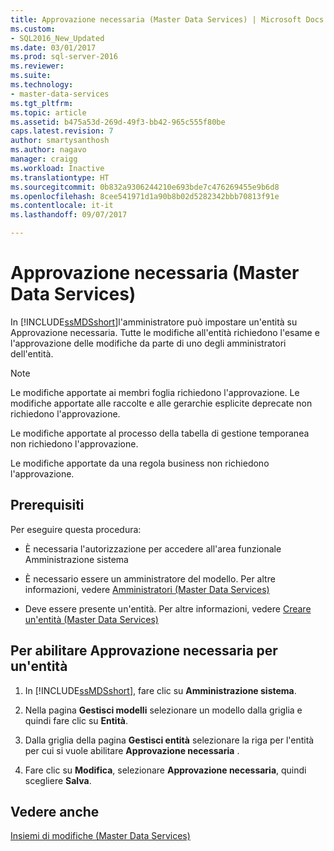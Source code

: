 ```yaml
---
title: Approvazione necessaria (Master Data Services) | Microsoft Docs
ms.custom:
- SQL2016_New_Updated
ms.date: 03/01/2017
ms.prod: sql-server-2016
ms.reviewer: 
ms.suite: 
ms.technology:
- master-data-services
ms.tgt_pltfrm: 
ms.topic: article
ms.assetid: b475a53d-269d-49f3-bb42-965c555f80be
caps.latest.revision: 7
author: smartysanthosh
ms.author: nagavo
manager: craigg
ms.workload: Inactive
ms.translationtype: HT
ms.sourcegitcommit: 0b832a9306244210e693bde7c476269455e9b6d8
ms.openlocfilehash: 8cee541971d1a90b8b02d5282342bbb70813f91e
ms.contentlocale: it-it
ms.lasthandoff: 09/07/2017

---
```

# <a name="approval-required-master-data-services"></a>Approvazione necessaria (Master Data Services)
  In [!INCLUDE[ssMDSshort](../includes/ssmdsshort-md.md)]l'amministratore può impostare un'entità su Approvazione necessaria. Tutte le modifiche all'entità richiedono l'esame e l'approvazione delle modifiche da parte di uno degli amministratori dell'entità.  
  
> [!NOTE]  
>  Le modifiche apportate ai membri foglia richiedono l'approvazione. Le modifiche apportate alle raccolte e alle gerarchie esplicite deprecate non richiedono l'approvazione.  
>   
>  Le modifiche apportate al processo della tabella di gestione temporanea non richiedono l'approvazione.  
>   
>  Le modifiche apportate da una regola business non richiedono l'approvazione.  
  
## <a name="prerequisites"></a>Prerequisiti  
 Per eseguire questa procedura:  
  
-   È necessaria l'autorizzazione per accedere all'area funzionale Amministrazione sistema  
  
-   È necessario essere un amministratore del modello. Per altre informazioni, vedere [Amministratori &#40;Master Data Services&#41;](../master-data-services/administrators-master-data-services.md)  
  
-   Deve essere presente un'entità. Per altre informazioni, vedere [Creare un'entità &#40;Master Data Services&#41;](../master-data-services/create-an-entity-master-data-services.md)  
  
## <a name="to-enable-approval-required-for-an-entity"></a>Per abilitare Approvazione necessaria per un'entità  
  
1.  In [!INCLUDE[ssMDSshort](../includes/ssmdsshort-md.md)], fare clic su **Amministrazione sistema**.  
  
2.  Nella pagina **Gestisci modelli** selezionare un modello dalla griglia e quindi fare clic su **Entità**.  
  
3.  Dalla griglia della pagina **Gestisci entità** selezionare la riga per l'entità per cui si vuole abilitare  **Approvazione necessaria** .  
  
4.  Fare clic su **Modifica**, selezionare **Approvazione necessaria**, quindi scegliere **Salva**.  
  
## <a name="see-also"></a>Vedere anche  
 [Insiemi di modifiche &#40;Master Data Services&#41;](../master-data-services/changesets-master-data-services.md)  
  
  

